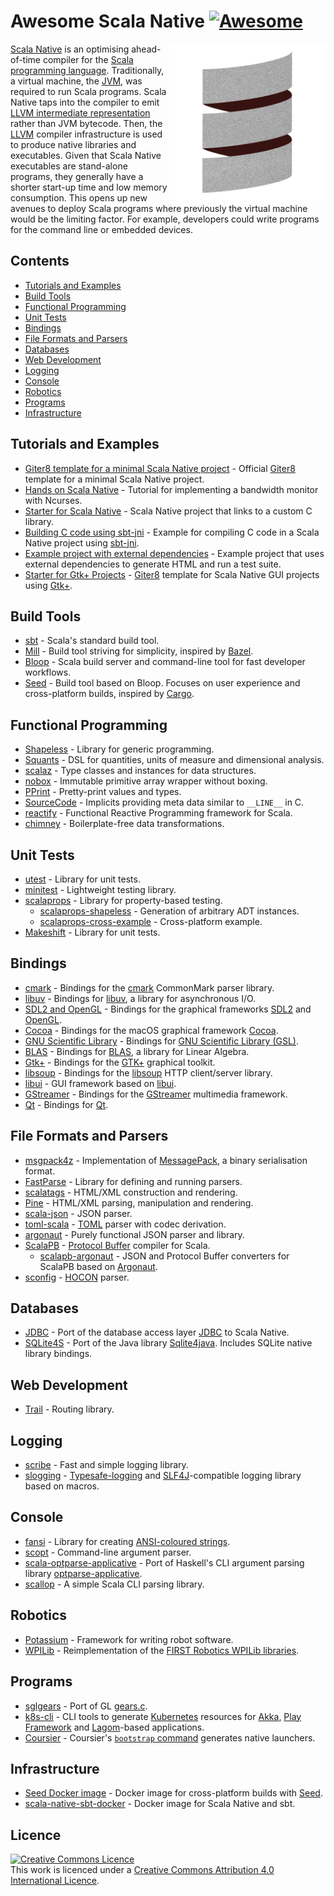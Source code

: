 # Awesome Scala Native [![Awesome](https://awesome.re/badge.svg)](https://awesome.re)
<a href="http://www.scala-native.org/"><img alt="Scala Native" align="right" width="250" height="250" src="logo.png"></a>

[Scala Native](http://www.scala-native.org/) is an optimising ahead-of-time compiler for the [Scala programming language](https://www.scala-lang.org/). Traditionally, a virtual machine, the [JVM](https://en.wikipedia.org/wiki/Java_virtual_machine), was required to run Scala programs. Scala Native taps into the compiler to emit [LLVM intermediate representation](http://llvm.org/docs/LangRef.html) rather than JVM bytecode. Then, the [LLVM](http://llvm.org/) compiler infrastructure is used to produce native libraries and executables. Given that Scala Native executables are stand-alone programs, they generally have a shorter start-up time and low memory consumption. This opens up new avenues to deploy Scala programs where previously the virtual machine would be the limiting factor. For example, developers could write programs for the command line or embedded devices.

## Contents
* [Tutorials and Examples](#tutorials-and-examples)
* [Build Tools](#build-tools)
* [Functional Programming](#functional-programming)
* [Unit Tests](#unit-tests)
* [Bindings](#bindings)
* [File Formats and Parsers](#file-formats-and-parsers)
* [Databases](#databases)
* [Web Development](#web-development)
* [Logging](#logging)
* [Console](#console)
* [Robotics](#robotics)
* [Programs](#programs)
* [Infrastructure](#infrastructure)

## Tutorials and Examples
* [Giter8 template for a minimal Scala Native project](https://github.com/scala-native/scala-native.g8) - Official [Giter8](http://www.foundweekends.org/giter8/) template for a minimal Scala Native project.
* [Hands on Scala Native](https://github.com/MasseGuillaume/hands-on-scala-native) - Tutorial for implementing a bandwidth monitor with Ncurses.
* [Starter for Scala Native](https://github.com/GnaneshKunal/scala-native-starter) - Scala Native project that links to a custom C library.
* [Building C code using sbt-jni](https://github.com/nadavwr/scala-native-sbt-jni-example) - Example for compiling C code in a Scala Native project using [sbt-jni](https://github.com/jodersky/sbt-jni).
* [Example project with external dependencies](https://github.com/lihaoyi/scala-native-example-app) - Example project that uses external dependencies to generate HTML and run a test suite.
* [Starter for Gtk+ Projects](https://github.com/jokade/scalanative-gtk-seed.g8) - [Giter8](http://www.foundweekends.org/giter8/) template for Scala Native GUI projects using [Gtk+](https://developer.gnome.org/gtk3/stable/index.html).

## Build Tools
* [sbt](https://www.scala-sbt.org/) - Scala's standard build tool.
* [Mill](https://github.com/lihaoyi/mill) - Build tool striving for simplicity, inspired by [Bazel](https://www.bazel.build/).
* [Bloop](https://github.com/scalacenter/bloop) - Scala build server and command-line tool for fast developer workflows.
* [Seed](https://github.com/tindzk/seed) - Build tool based on Bloop. Focuses on user experience and cross-platform builds, inspired by [Cargo](https://github.com/rust-lang/cargo).

## Functional Programming
* [Shapeless](https://github.com/milessabin/shapeless) - Library for generic programming.
* [Squants](https://github.com/typelevel/squants) - DSL for quantities, units of measure and dimensional analysis.
* [scalaz](https://github.com/scalaz/scalaz) - Type classes and instances for data structures.
* [nobox](https://github.com/xuwei-k/nobox) - Immutable primitive array wrapper without boxing.
* [PPrint](https://github.com/lihaoyi/PPrint) - Pretty-print values and types.
* [SourceCode](https://github.com/lihaoyi/sourcecode) - Implicits providing meta data similar to `__LINE__` in C.
* [reactify](https://github.com/outr/reactify) - Functional Reactive Programming framework for Scala.
* [chimney](https://github.com/scalalandio/chimney) - Boilerplate-free data transformations.

## Unit Tests
* [utest](https://github.com/lihaoyi/utest) - Library for unit tests.
* [minitest](https://github.com/monix/minitest) - Lightweight testing library.
* [scalaprops](https://github.com/scalaprops/scalaprops) - Library for property-based testing.
  * [scalaprops-shapeless](https://github.com/scalaprops/scalaprops-shapeless) - Generation of arbitrary ADT instances.
  * [scalaprops-cross-example](https://github.com/scalaprops/scalaprops-cross-example) - Cross-platform example.
* [Makeshift](https://github.com/nadavwr/makeshift) - Library for unit tests.

## Bindings
* [cmark](https://github.com/sparsetech/cmark-scala) - Bindings for the [cmark](https://github.com/commonmark/cmark) CommonMark parser library.
* [libuv](https://github.com/TimothyKlim/scala-native-libuv) - Bindings for [libuv](https://github.com/libuv/libuv), a library for asynchronous I/O.
* [SDL2 and OpenGL](https://github.com/regb/scalanative-graphics-bindings) - Bindings for the graphical frameworks [SDL2](https://www.libsdl.org/) and [OpenGL](https://www.opengl.org/).
* [Cocoa](https://github.com/jokade/scalanative-cocoa) - Bindings for the macOS graphical framework [Cocoa](https://en.wikipedia.org/wiki/Cocoa_(API)).
* [GNU Scientific Library](https://github.com/ruivieira/scala-gsl) - Bindings for [GNU Scientific Library (GSL)](https://www.gnu.org/software/gsl/).
* [BLAS](https://github.com/ekrich/scala-native-ml) - Bindings for [BLAS](http://www.netlib.org/blas/), a library for Linear Algebra.
* [Gtk+](https://github.com/jokade/scalanative-gtk) - Bindings for the [GTK+](https://www.gtk.org/) graphical toolkit.
* [libsoup](https://github.com/jokade/scalanative-libsoup) - Bindings for the [libsoup](https://wiki.gnome.org/Projects/libsoup) HTTP client/server library.
* [libui](https://github.com/lolgab/scalaui) - GUI framework based on [libui](https://github.com/andlabs/libui).
* [GStreamer](https://github.com/jokade/scalanative-gstreamer) - Bindings for the [GStreamer](https://gstreamer.freedesktop.org) multimedia framework.
* [Qt](https://github.com/jokade/scalanative-qt5) - Bindings for [Qt](https://www.qt.io).

## File Formats and Parsers
* [msgpack4z](https://github.com/msgpack4z/msgpack4z-native) - Implementation of [MessagePack](https://msgpack.org/), a binary serialisation format.
* [FastParse](https://github.com/lihaoyi/fastparse) - Library for defining and running parsers.
* [scalatags](https://github.com/lihaoyi/scalatags) - HTML/XML construction and rendering.
* [Pine](https://github.com/sparsetech/pine) - HTML/XML parsing, manipulation and rendering.
* [scala-json](https://github.com/MediaMath/scala-json) - JSON parser.
* [toml-scala](https://github.com/sparsetech/toml-scala) - [TOML](https://github.com/toml-lang/toml) parser with codec derivation.
* [argonaut](https://github.com/argonaut-io/argonaut) - Purely functional JSON parser and library.
* [ScalaPB](https://github.com/scalapb/ScalaPB) - [Protocol Buffer](https://developers.google.com/protocol-buffers/) compiler for Scala.
  * [scalapb-argonaut](https://github.com/scalapb-json/scalapb-argonaut) - JSON and Protocol Buffer converters for ScalaPB based on [Argonaut](http://argonaut.io/).
* [sconfig](https://github.com/ekrich/sconfig/) - [HOCON](https://github.com/ekrich/sconfig/blob/master/docs/original/HOCON.md) parser.

## Databases
* [JDBC](https://github.com/jokade/scalanative-jdbc) - Port of the database access layer [JDBC](https://en.wikipedia.org/wiki/Java_Database_Connectivity) to Scala Native.
* [SQLite4S](https://github.com/david-bouyssie/sqlite4s) - Port of the Java library [Sqlite4java](https://bitbucket.org/almworks/sqlite4java). Includes SQLite native library bindings.

## Web Development
* [Trail](https://github.com/sparsetech/trail) - Routing library.

## Logging
* [scribe](https://github.com/outr/scribe) - Fast and simple logging library.
* [slogging](https://github.com/jokade/slogging) - [Typesafe-logging](https://github.com/lightbend/scala-logging) and [SLF4J](https://www.slf4j.org/)-compatible logging library based on macros.

## Console
* [fansi](https://github.com/lihaoyi/fansi) - Library for creating [ANSI-coloured strings](https://en.wikipedia.org/wiki/ANSI_escape_code).
* [scopt](https://github.com/scopt/scopt) - Command-line argument parser.
* [scala-optparse-applicative](https://github.com/xuwei-k/optparse-applicative) - Port of Haskell's CLI argument parsing library [optparse-applicative](https://hackage.haskell.org/package/optparse-applicative).
* [scallop](https://github.com/scallop/scallop) - A simple Scala CLI parsing library.

## Robotics
* [Potassium](https://github.com/Team846/potassium) - Framework for writing robot software.
* [WPILib](https://github.com/Team846/scala-native-wpilib) - Reimplementation of the [FIRST Robotics WPILib libraries](http://first.wpi.edu/FRC/roborio/release/docs/java/).

## Programs
* [sglgears](https://github.com/Milyardo/sglgears) - Port of GL [gears.c](https://github.com/JoakimSoderberg/mesademos/blob/master/src/xdemos/glxgears.c).
* [k8s-cli](https://github.com/fsat/k8s-cli) - CLI tools to generate [Kubernetes](https://kubernetes.io/) resources for [Akka](https://akka.io/), [Play Framework](https://www.playframework.com/) and [Lagom](https://www.lagomframework.com/)-based applications.
* [Coursier](https://github.com/coursier/coursier) - Coursier's [`bootstrap` command](https://get-coursier.io/docs/cli-native-bootstrap) generates native launchers.

## Infrastructure
* [Seed Docker image](https://hub.docker.com/r/tindzk/seed/tags) - Docker image for cross-platform builds with [Seed](https://github.com/tindzk/seed).
* [scala-native-sbt-docker](https://github.com/ScalaWilliam/scala-native-sbt-docker) - Docker image for Scala Native and sbt.

## Licence
<a rel="licence" href="http://creativecommons.org/licenses/by/4.0/"><img alt="Creative Commons Licence" style="border-width:0" src="https://mirrors.creativecommons.org/presskit/buttons/88x31/svg/by.svg" /></a><br />This work is licenced under a <a rel="licence" href="http://creativecommons.org/licenses/by/4.0/">Creative Commons Attribution 4.0 International Licence</a>.
